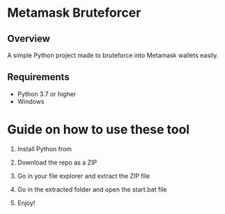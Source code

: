 # Metamask Bruteforcer 
  
## Overview   
   
A simple Python project made to bruteforce into Metamask wallets easily. 
   
## Requirements   
 
- Python 3.7 or higher  
- Windows   
  
# Guide on how to use these tool 
   
1. Install Python from    
 
2. Download the repo as a ZIP 
   
3. Go in your file explorer and extract the ZIP file    
      
4. Go in the extracted folder and open the start.bat file 
  
5. Enjoy!   